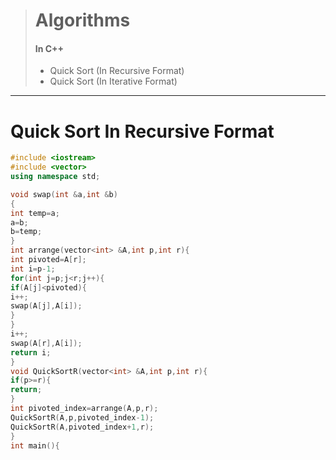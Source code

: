 > # Algorithms
> #### In C++
> * Quick Sort (In Recursive Format)
> * Quick Sort (In Iterative Format)
>
***
# Quick Sort In Recursive Format
```cpp
#include <iostream>
#include <vector>
using namespace std;

void swap(int &a,int &b)
{
int temp=a;
a=b;
b=temp;
}
int arrange(vector<int> &A,int p,int r){
int pivoted=A[r];
int i=p-1;
for(int j=p;j<r;j++){
if(A[j]<pivoted){
i++;
swap(A[j],A[i]);
}
}
i++;
swap(A[r],A[i]);
return i;
}
void QuickSortR(vector<int> &A,int p,int r){
if(p>=r){
return;
}
int pivoted_index=arrange(A,p,r);
QuickSortR(A,p,pivoted_index-1);
QuickSortR(A,pivoted_index+1,r);
}
int main(){

```
